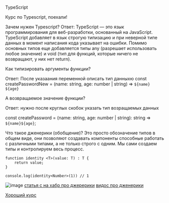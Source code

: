 TypeScript

Курс по Typescript, поехали!

Зачем нужен Typescript?
Ответ: TypeScript — это язык программирования для веб-разработки, основанный на JavaScript. TypeScript добавляет в язык строгую типизацию и при неверной типе данных в момент написания кода указывает на ошибки. Помимо основных типов еще добавляется типы any (разрешает использовать любое значение) и void (тип для функций, которые ничего не возвращают, у них нет return). 


Как типизировать аргументы функции? 

Ответ: После указаания переменной описать тип данныхю
const createPasswordNew = (name: string, age: number | string) => `${name} ${age}`

А возвращаемое значение функции?

Ответ: нужно после круглых скобок указать тип возращаемых данных

const createPassword = (name: string, age: number | string): string => `${name}${age}`;

Что такое дженерики (обобщение)?
Это просто обозначение типов в общем виде, они позволяют создавать компоненты способные работать с различными типами, а не только строго с одним. 
Мы сами создаем типы и контролируем весь процесс.
```
function identity <T>(value: T) : T {
    return value;
}

console.log(identity<Number>(1)) // 1
```

![image](https://habrastorage.org/getpro/habr/post_images/e46/0b8/821/e460b88216a1d8c217b256c91a931eac.gif)
[статья с на хабр про джерерики](https://habr.com/ru/post/455473/)
[видос про дженерики](https://www.youtube.com/watch?v=ysQb60CQB8U&ab_channel=webDev)

[Хороший курс](https://www.youtube.com/watch?v=5QnZ9AyDW6c&ab_channel=webDev)
